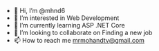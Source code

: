 - 👋 Hi, I’m @mhnd6
- 👀 I’m interested in Web Development
- 🌱 I’m currently learning ASP .NET Core
- 💞️ I’m looking to collaborate on Finding a new job
- 📫 How to reach me mrmohandtv@gmail.com

<!---
mhnd6/mhnd6 is a ✨ special ✨ repository because its `README.md` (this file) appears on your GitHub profile.
You can click the Preview link to take a look at your changes.
--->
